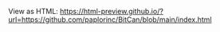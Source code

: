 View as HTML: https://html-preview.github.io/?url=https://github.com/paplorinc/BitCan/blob/main/index.html
